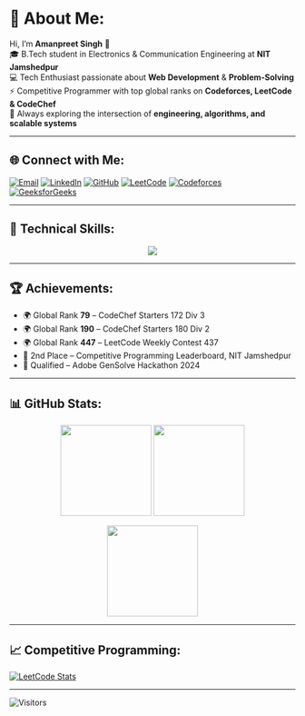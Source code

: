 # 💫 About Me:
Hi, I’m **Amanpreet Singh** 👋  
🎓 B.Tech student in Electronics & Communication Engineering at **NIT Jamshedpur**  
💻 Tech Enthusiast passionate about **Web Development** & **Problem-Solving**  
⚡ Competitive Programmer with top global ranks on **Codeforces, LeetCode & CodeChef**  
🚀 Always exploring the intersection of **engineering, algorithms, and scalable systems**  

---

## 🌐 Connect with Me:
[![Email](https://img.shields.io/badge/Email-D14836?logo=gmail&logoColor=white)](mailto:as920139.amanpreetsingh@gmail.com)
[![LinkedIn](https://img.shields.io/badge/LinkedIn-0077B5?logo=linkedin&logoColor=white)](https://www.linkedin.com/in/amanpreet-singh-a40413223/)
[![GitHub](https://img.shields.io/badge/GitHub-171515?logo=github&logoColor=white)](https://github.com/Aman24114)
[![LeetCode](https://img.shields.io/badge/LeetCode-FFA116?logo=leetcode&logoColor=white)](https://leetcode.com/Amanpreet_24/)
[![Codeforces](https://img.shields.io/badge/Codeforces-1F8ACB?logo=codeforces&logoColor=white)](https://codeforces.com/profile/Amanpreet_24)   
[![GeeksforGeeks](https://img.shields.io/badge/GeeksforGeeks-0F9D58?logo=geeksforgeeks&logoColor=white)](https://www.geeksforgeeks.org/user/amanpreet24/) 

---

## 💼 Technical Skills:
<p align="center">
  <a href="https://skillicons.dev">
    <img src="https://skillicons.dev/icons?i=c,cpp,java,py,js,ts,react,next,nodejs,express,postgres,mongodb,mysql,firebase,appwrite,git,github,docker,postman,vscode" />
  </a>
</p>

---

## 🏆 Achievements:
- 🌍 Global Rank **79** – CodeChef Starters 172 Div 3  
- 🌍 Global Rank **190** – CodeChef Starters 180 Div 2  
- 🌍 Global Rank **447** – LeetCode Weekly Contest 437  
- 🥈 2nd Place – Competitive Programming Leaderboard, NIT Jamshedpur  
- 🎯 Qualified – Adobe GenSolve Hackathon 2024  

---

## 📊 GitHub Stats:
<p align="center">
  <img src="https://github-readme-stats.vercel.app/api?username=Aman24114&theme=dark&hide_border=false&include_all_commits=true&count_private=true" height="160px"/>
  <img src="https://nirzak-streak-stats.vercel.app/?user=Aman24114&theme=dark&hide_border=false" height="160px"/>
</p>

<p align="center">
  <img src="https://github-readme-stats.vercel.app/api/top-langs/?username=Aman24114&theme=dark&hide_border=false&layout=compact" height="160px"/>
</p>

---

## 📈 Competitive Programming:
[![LeetCode Stats](https://leetcard.jacoblin.cool/Amanpreet_24?theme=dark&font=Poppins&ext=heatmap)](https://leetcode.com/Amanpreet_24/)  

---

![Visitors](https://moe-counter.glitch.me/get/@Aman24114?theme=rule34)  
